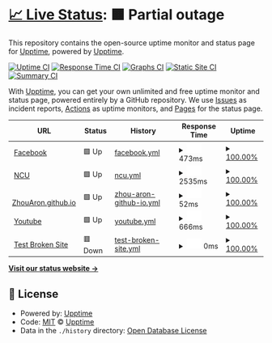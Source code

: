 # [📈 Live Status](https://demo.upptime.js.org): <!--live status--> **🟧 Partial outage**

This repository contains the open-source uptime monitor and status page for [Upptime](https://upptime.js.org), powered by [Upptime](https://github.com/upptime/upptime).

[![Uptime CI](https://github.com/upptime/upptime/workflows/Uptime%20CI/badge.svg)](https://github.com/upptime/upptime/actions?query=workflow%3A%22Uptime+CI%22)
[![Response Time CI](https://github.com/upptime/upptime/workflows/Response%20Time%20CI/badge.svg)](https://github.com/upptime/upptime/actions?query=workflow%3A%22Response+Time+CI%22)
[![Graphs CI](https://github.com/upptime/upptime/workflows/Graphs%20CI/badge.svg)](https://github.com/upptime/upptime/actions?query=workflow%3A%22Graphs+CI%22)
[![Static Site CI](https://github.com/upptime/upptime/workflows/Static%20Site%20CI/badge.svg)](https://github.com/upptime/upptime/actions?query=workflow%3A%22Static+Site+CI%22)
[![Summary CI](https://github.com/upptime/upptime/workflows/Summary%20CI/badge.svg)](https://github.com/upptime/upptime/actions?query=workflow%3A%22Summary+CI%22)

With [Upptime](https://upptime.js.org), you can get your own unlimited and free uptime monitor and status page, powered entirely by a GitHub repository. We use [Issues](https://github.com/upptime/upptime/issues) as incident reports, [Actions](https://github.com/upptime/upptime/actions) as uptime monitors, and [Pages](https://demo.upptime.js.org) for the status page.

<!--start: status pages-->
<!-- This summary is generated by Upptime (https://github.com/upptime/upptime) -->
<!-- Do not edit this manually, your changes will be overwritten -->
<!-- prettier-ignore -->
| URL | Status | History | Response Time | Uptime |
| --- | ------ | ------- | ------------- | ------ |
| <img alt="" src="https://favicons.githubusercontent.com/www.facebook.com" height="13"> [Facebook](https://www.facebook.com) | 🟩 Up | [facebook.yml](https://github.com/ZhouAron/BDC/commits/HEAD/history/facebook.yml) | <details><summary><img alt="Response time graph" src="./graphs/facebook/response-time-week.png" height="20"> 473ms</summary><br><a href="https://demo.upptime.js.org/history/facebook"><img alt="Response time 346" src="https://img.shields.io/endpoint?url=https%3A%2F%2Fraw.githubusercontent.com%2FZhouAron%2FBDC%2FHEAD%2Fapi%2Ffacebook%2Fresponse-time.json"></a><br><a href="https://demo.upptime.js.org/history/facebook"><img alt="24-hour response time 103" src="https://img.shields.io/endpoint?url=https%3A%2F%2Fraw.githubusercontent.com%2FZhouAron%2FBDC%2FHEAD%2Fapi%2Ffacebook%2Fresponse-time-day.json"></a><br><a href="https://demo.upptime.js.org/history/facebook"><img alt="7-day response time 473" src="https://img.shields.io/endpoint?url=https%3A%2F%2Fraw.githubusercontent.com%2FZhouAron%2FBDC%2FHEAD%2Fapi%2Ffacebook%2Fresponse-time-week.json"></a><br><a href="https://demo.upptime.js.org/history/facebook"><img alt="30-day response time 346" src="https://img.shields.io/endpoint?url=https%3A%2F%2Fraw.githubusercontent.com%2FZhouAron%2FBDC%2FHEAD%2Fapi%2Ffacebook%2Fresponse-time-month.json"></a><br><a href="https://demo.upptime.js.org/history/facebook"><img alt="1-year response time 346" src="https://img.shields.io/endpoint?url=https%3A%2F%2Fraw.githubusercontent.com%2FZhouAron%2FBDC%2FHEAD%2Fapi%2Ffacebook%2Fresponse-time-year.json"></a></details> | <details><summary><a href="https://demo.upptime.js.org/history/facebook">100.00%</a></summary><a href="https://demo.upptime.js.org/history/facebook"><img alt="All-time uptime 100.00%" src="https://img.shields.io/endpoint?url=https%3A%2F%2Fraw.githubusercontent.com%2FZhouAron%2FBDC%2FHEAD%2Fapi%2Ffacebook%2Fuptime.json"></a><br><a href="https://demo.upptime.js.org/history/facebook"><img alt="24-hour uptime 100.00%" src="https://img.shields.io/endpoint?url=https%3A%2F%2Fraw.githubusercontent.com%2FZhouAron%2FBDC%2FHEAD%2Fapi%2Ffacebook%2Fuptime-day.json"></a><br><a href="https://demo.upptime.js.org/history/facebook"><img alt="7-day uptime 100.00%" src="https://img.shields.io/endpoint?url=https%3A%2F%2Fraw.githubusercontent.com%2FZhouAron%2FBDC%2FHEAD%2Fapi%2Ffacebook%2Fuptime-week.json"></a><br><a href="https://demo.upptime.js.org/history/facebook"><img alt="30-day uptime 100.00%" src="https://img.shields.io/endpoint?url=https%3A%2F%2Fraw.githubusercontent.com%2FZhouAron%2FBDC%2FHEAD%2Fapi%2Ffacebook%2Fuptime-month.json"></a><br><a href="https://demo.upptime.js.org/history/facebook"><img alt="1-year uptime 100.00%" src="https://img.shields.io/endpoint?url=https%3A%2F%2Fraw.githubusercontent.com%2FZhouAron%2FBDC%2FHEAD%2Fapi%2Ffacebook%2Fuptime-year.json"></a></details>
| <img alt="" src="https://favicons.githubusercontent.com/www.ncu.edu.tw" height="13"> [NCU](https://www.ncu.edu.tw/tw/index.html) | 🟩 Up | [ncu.yml](https://github.com/ZhouAron/BDC/commits/HEAD/history/ncu.yml) | <details><summary><img alt="Response time graph" src="./graphs/ncu/response-time-week.png" height="20"> 2535ms</summary><br><a href="https://demo.upptime.js.org/history/ncu"><img alt="Response time 2534" src="https://img.shields.io/endpoint?url=https%3A%2F%2Fraw.githubusercontent.com%2FZhouAron%2FBDC%2FHEAD%2Fapi%2Fncu%2Fresponse-time.json"></a><br><a href="https://demo.upptime.js.org/history/ncu"><img alt="24-hour response time 2712" src="https://img.shields.io/endpoint?url=https%3A%2F%2Fraw.githubusercontent.com%2FZhouAron%2FBDC%2FHEAD%2Fapi%2Fncu%2Fresponse-time-day.json"></a><br><a href="https://demo.upptime.js.org/history/ncu"><img alt="7-day response time 2535" src="https://img.shields.io/endpoint?url=https%3A%2F%2Fraw.githubusercontent.com%2FZhouAron%2FBDC%2FHEAD%2Fapi%2Fncu%2Fresponse-time-week.json"></a><br><a href="https://demo.upptime.js.org/history/ncu"><img alt="30-day response time 2534" src="https://img.shields.io/endpoint?url=https%3A%2F%2Fraw.githubusercontent.com%2FZhouAron%2FBDC%2FHEAD%2Fapi%2Fncu%2Fresponse-time-month.json"></a><br><a href="https://demo.upptime.js.org/history/ncu"><img alt="1-year response time 2534" src="https://img.shields.io/endpoint?url=https%3A%2F%2Fraw.githubusercontent.com%2FZhouAron%2FBDC%2FHEAD%2Fapi%2Fncu%2Fresponse-time-year.json"></a></details> | <details><summary><a href="https://demo.upptime.js.org/history/ncu">100.00%</a></summary><a href="https://demo.upptime.js.org/history/ncu"><img alt="All-time uptime 100.00%" src="https://img.shields.io/endpoint?url=https%3A%2F%2Fraw.githubusercontent.com%2FZhouAron%2FBDC%2FHEAD%2Fapi%2Fncu%2Fuptime.json"></a><br><a href="https://demo.upptime.js.org/history/ncu"><img alt="24-hour uptime 100.00%" src="https://img.shields.io/endpoint?url=https%3A%2F%2Fraw.githubusercontent.com%2FZhouAron%2FBDC%2FHEAD%2Fapi%2Fncu%2Fuptime-day.json"></a><br><a href="https://demo.upptime.js.org/history/ncu"><img alt="7-day uptime 100.00%" src="https://img.shields.io/endpoint?url=https%3A%2F%2Fraw.githubusercontent.com%2FZhouAron%2FBDC%2FHEAD%2Fapi%2Fncu%2Fuptime-week.json"></a><br><a href="https://demo.upptime.js.org/history/ncu"><img alt="30-day uptime 100.00%" src="https://img.shields.io/endpoint?url=https%3A%2F%2Fraw.githubusercontent.com%2FZhouAron%2FBDC%2FHEAD%2Fapi%2Fncu%2Fuptime-month.json"></a><br><a href="https://demo.upptime.js.org/history/ncu"><img alt="1-year uptime 100.00%" src="https://img.shields.io/endpoint?url=https%3A%2F%2Fraw.githubusercontent.com%2FZhouAron%2FBDC%2FHEAD%2Fapi%2Fncu%2Fuptime-year.json"></a></details>
| <img alt="" src="https://favicons.githubusercontent.com/zhouaron.github.io" height="13"> [ZhouAron.github.io](https://zhouaron.github.io/) | 🟩 Up | [zhou-aron-github-io.yml](https://github.com/ZhouAron/BDC/commits/HEAD/history/zhou-aron-github-io.yml) | <details><summary><img alt="Response time graph" src="./graphs/zhou-aron-github-io/response-time-week.png" height="20"> 52ms</summary><br><a href="https://demo.upptime.js.org/history/zhou-aron-github-io"><img alt="Response time 73" src="https://img.shields.io/endpoint?url=https%3A%2F%2Fraw.githubusercontent.com%2FZhouAron%2FBDC%2FHEAD%2Fapi%2Fzhou-aron-github-io%2Fresponse-time.json"></a><br><a href="https://demo.upptime.js.org/history/zhou-aron-github-io"><img alt="24-hour response time 45" src="https://img.shields.io/endpoint?url=https%3A%2F%2Fraw.githubusercontent.com%2FZhouAron%2FBDC%2FHEAD%2Fapi%2Fzhou-aron-github-io%2Fresponse-time-day.json"></a><br><a href="https://demo.upptime.js.org/history/zhou-aron-github-io"><img alt="7-day response time 52" src="https://img.shields.io/endpoint?url=https%3A%2F%2Fraw.githubusercontent.com%2FZhouAron%2FBDC%2FHEAD%2Fapi%2Fzhou-aron-github-io%2Fresponse-time-week.json"></a><br><a href="https://demo.upptime.js.org/history/zhou-aron-github-io"><img alt="30-day response time 73" src="https://img.shields.io/endpoint?url=https%3A%2F%2Fraw.githubusercontent.com%2FZhouAron%2FBDC%2FHEAD%2Fapi%2Fzhou-aron-github-io%2Fresponse-time-month.json"></a><br><a href="https://demo.upptime.js.org/history/zhou-aron-github-io"><img alt="1-year response time 73" src="https://img.shields.io/endpoint?url=https%3A%2F%2Fraw.githubusercontent.com%2FZhouAron%2FBDC%2FHEAD%2Fapi%2Fzhou-aron-github-io%2Fresponse-time-year.json"></a></details> | <details><summary><a href="https://demo.upptime.js.org/history/zhou-aron-github-io">100.00%</a></summary><a href="https://demo.upptime.js.org/history/zhou-aron-github-io"><img alt="All-time uptime 100.00%" src="https://img.shields.io/endpoint?url=https%3A%2F%2Fraw.githubusercontent.com%2FZhouAron%2FBDC%2FHEAD%2Fapi%2Fzhou-aron-github-io%2Fuptime.json"></a><br><a href="https://demo.upptime.js.org/history/zhou-aron-github-io"><img alt="24-hour uptime 100.00%" src="https://img.shields.io/endpoint?url=https%3A%2F%2Fraw.githubusercontent.com%2FZhouAron%2FBDC%2FHEAD%2Fapi%2Fzhou-aron-github-io%2Fuptime-day.json"></a><br><a href="https://demo.upptime.js.org/history/zhou-aron-github-io"><img alt="7-day uptime 100.00%" src="https://img.shields.io/endpoint?url=https%3A%2F%2Fraw.githubusercontent.com%2FZhouAron%2FBDC%2FHEAD%2Fapi%2Fzhou-aron-github-io%2Fuptime-week.json"></a><br><a href="https://demo.upptime.js.org/history/zhou-aron-github-io"><img alt="30-day uptime 100.00%" src="https://img.shields.io/endpoint?url=https%3A%2F%2Fraw.githubusercontent.com%2FZhouAron%2FBDC%2FHEAD%2Fapi%2Fzhou-aron-github-io%2Fuptime-month.json"></a><br><a href="https://demo.upptime.js.org/history/zhou-aron-github-io"><img alt="1-year uptime 100.00%" src="https://img.shields.io/endpoint?url=https%3A%2F%2Fraw.githubusercontent.com%2FZhouAron%2FBDC%2FHEAD%2Fapi%2Fzhou-aron-github-io%2Fuptime-year.json"></a></details>
| <img alt="" src="https://favicons.githubusercontent.com/www.youtube.com" height="13"> [Youtube](https://www.youtube.com/?hl=zh-TW&gl=TW) | 🟩 Up | [youtube.yml](https://github.com/ZhouAron/BDC/commits/HEAD/history/youtube.yml) | <details><summary><img alt="Response time graph" src="./graphs/youtube/response-time-week.png" height="20"> 666ms</summary><br><a href="https://demo.upptime.js.org/history/youtube"><img alt="Response time 690" src="https://img.shields.io/endpoint?url=https%3A%2F%2Fraw.githubusercontent.com%2FZhouAron%2FBDC%2FHEAD%2Fapi%2Fyoutube%2Fresponse-time.json"></a><br><a href="https://demo.upptime.js.org/history/youtube"><img alt="24-hour response time 675" src="https://img.shields.io/endpoint?url=https%3A%2F%2Fraw.githubusercontent.com%2FZhouAron%2FBDC%2FHEAD%2Fapi%2Fyoutube%2Fresponse-time-day.json"></a><br><a href="https://demo.upptime.js.org/history/youtube"><img alt="7-day response time 666" src="https://img.shields.io/endpoint?url=https%3A%2F%2Fraw.githubusercontent.com%2FZhouAron%2FBDC%2FHEAD%2Fapi%2Fyoutube%2Fresponse-time-week.json"></a><br><a href="https://demo.upptime.js.org/history/youtube"><img alt="30-day response time 690" src="https://img.shields.io/endpoint?url=https%3A%2F%2Fraw.githubusercontent.com%2FZhouAron%2FBDC%2FHEAD%2Fapi%2Fyoutube%2Fresponse-time-month.json"></a><br><a href="https://demo.upptime.js.org/history/youtube"><img alt="1-year response time 690" src="https://img.shields.io/endpoint?url=https%3A%2F%2Fraw.githubusercontent.com%2FZhouAron%2FBDC%2FHEAD%2Fapi%2Fyoutube%2Fresponse-time-year.json"></a></details> | <details><summary><a href="https://demo.upptime.js.org/history/youtube">100.00%</a></summary><a href="https://demo.upptime.js.org/history/youtube"><img alt="All-time uptime 100.00%" src="https://img.shields.io/endpoint?url=https%3A%2F%2Fraw.githubusercontent.com%2FZhouAron%2FBDC%2FHEAD%2Fapi%2Fyoutube%2Fuptime.json"></a><br><a href="https://demo.upptime.js.org/history/youtube"><img alt="24-hour uptime 100.00%" src="https://img.shields.io/endpoint?url=https%3A%2F%2Fraw.githubusercontent.com%2FZhouAron%2FBDC%2FHEAD%2Fapi%2Fyoutube%2Fuptime-day.json"></a><br><a href="https://demo.upptime.js.org/history/youtube"><img alt="7-day uptime 100.00%" src="https://img.shields.io/endpoint?url=https%3A%2F%2Fraw.githubusercontent.com%2FZhouAron%2FBDC%2FHEAD%2Fapi%2Fyoutube%2Fuptime-week.json"></a><br><a href="https://demo.upptime.js.org/history/youtube"><img alt="30-day uptime 100.00%" src="https://img.shields.io/endpoint?url=https%3A%2F%2Fraw.githubusercontent.com%2FZhouAron%2FBDC%2FHEAD%2Fapi%2Fyoutube%2Fuptime-month.json"></a><br><a href="https://demo.upptime.js.org/history/youtube"><img alt="1-year uptime 100.00%" src="https://img.shields.io/endpoint?url=https%3A%2F%2Fraw.githubusercontent.com%2FZhouAron%2FBDC%2FHEAD%2Fapi%2Fyoutube%2Fuptime-year.json"></a></details>
| <img alt="" src="https://favicons.githubusercontent.com/thissitedoesnotexist.koj.co" height="13"> [Test Broken Site](https://thissitedoesnotexist.koj.co) | 🟥 Down | [test-broken-site.yml](https://github.com/ZhouAron/BDC/commits/HEAD/history/test-broken-site.yml) | <details><summary><img alt="Response time graph" src="./graphs/test-broken-site/response-time-week.png" height="20"> 0ms</summary><br><a href="https://demo.upptime.js.org/history/test-broken-site"><img alt="Response time 0" src="https://img.shields.io/endpoint?url=https%3A%2F%2Fraw.githubusercontent.com%2FZhouAron%2FBDC%2FHEAD%2Fapi%2Ftest-broken-site%2Fresponse-time.json"></a><br><a href="https://demo.upptime.js.org/history/test-broken-site"><img alt="24-hour response time 0" src="https://img.shields.io/endpoint?url=https%3A%2F%2Fraw.githubusercontent.com%2FZhouAron%2FBDC%2FHEAD%2Fapi%2Ftest-broken-site%2Fresponse-time-day.json"></a><br><a href="https://demo.upptime.js.org/history/test-broken-site"><img alt="7-day response time 0" src="https://img.shields.io/endpoint?url=https%3A%2F%2Fraw.githubusercontent.com%2FZhouAron%2FBDC%2FHEAD%2Fapi%2Ftest-broken-site%2Fresponse-time-week.json"></a><br><a href="https://demo.upptime.js.org/history/test-broken-site"><img alt="30-day response time 0" src="https://img.shields.io/endpoint?url=https%3A%2F%2Fraw.githubusercontent.com%2FZhouAron%2FBDC%2FHEAD%2Fapi%2Ftest-broken-site%2Fresponse-time-month.json"></a><br><a href="https://demo.upptime.js.org/history/test-broken-site"><img alt="1-year response time 0" src="https://img.shields.io/endpoint?url=https%3A%2F%2Fraw.githubusercontent.com%2FZhouAron%2FBDC%2FHEAD%2Fapi%2Ftest-broken-site%2Fresponse-time-year.json"></a></details> | <details><summary><a href="https://demo.upptime.js.org/history/test-broken-site">100.00%</a></summary><a href="https://demo.upptime.js.org/history/test-broken-site"><img alt="All-time uptime 100.00%" src="https://img.shields.io/endpoint?url=https%3A%2F%2Fraw.githubusercontent.com%2FZhouAron%2FBDC%2FHEAD%2Fapi%2Ftest-broken-site%2Fuptime.json"></a><br><a href="https://demo.upptime.js.org/history/test-broken-site"><img alt="24-hour uptime 100.00%" src="https://img.shields.io/endpoint?url=https%3A%2F%2Fraw.githubusercontent.com%2FZhouAron%2FBDC%2FHEAD%2Fapi%2Ftest-broken-site%2Fuptime-day.json"></a><br><a href="https://demo.upptime.js.org/history/test-broken-site"><img alt="7-day uptime 100.00%" src="https://img.shields.io/endpoint?url=https%3A%2F%2Fraw.githubusercontent.com%2FZhouAron%2FBDC%2FHEAD%2Fapi%2Ftest-broken-site%2Fuptime-week.json"></a><br><a href="https://demo.upptime.js.org/history/test-broken-site"><img alt="30-day uptime 100.00%" src="https://img.shields.io/endpoint?url=https%3A%2F%2Fraw.githubusercontent.com%2FZhouAron%2FBDC%2FHEAD%2Fapi%2Ftest-broken-site%2Fuptime-month.json"></a><br><a href="https://demo.upptime.js.org/history/test-broken-site"><img alt="1-year uptime 100.00%" src="https://img.shields.io/endpoint?url=https%3A%2F%2Fraw.githubusercontent.com%2FZhouAron%2FBDC%2FHEAD%2Fapi%2Ftest-broken-site%2Fuptime-year.json"></a></details>

<!--end: status pages-->

[**Visit our status website →**](https://demo.upptime.js.org)

## 📄 License

- Powered by: [Upptime](https://github.com/upptime/upptime)
- Code: [MIT](./LICENSE) © [Upptime](https://upptime.js.org)
- Data in the `./history` directory: [Open Database License](https://opendatacommons.org/licenses/odbl/1-0/)
